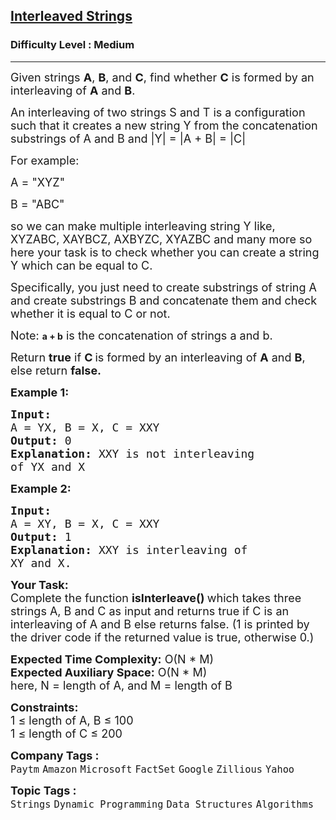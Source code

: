 <h2><a href="https://www.geeksforgeeks.org/problems/interleaved-strings/1?page=1&status=unsolved&sortBy=submissions">Interleaved Strings</a></h2><h3>Difficulty Level : Medium</h3><hr><div class="problems_problem_content__Xm_eO"><p><span style="font-size:18px">Given strings <strong>A</strong>, <strong>B</strong>, and <strong>C</strong>, find whether <strong>C</strong> is formed by an interleaving of <strong>A</strong>&nbsp;and <strong>B</strong>.</span></p>

<p><span style="font-size:18px">An interleaving of two strings S&nbsp;and T&nbsp;is a configuration such&nbsp;that it creates a new string Y from the concatenation substrings of A and B and |Y| = |A + B| = |C|</span></p>

<p><span style="font-size:18px">For example:</span></p>

<p><span style="font-size:18px">A = "XYZ"</span></p>

<p><span style="font-size:18px">B = "ABC"</span></p>

<p><span style="font-size:18px">so we can make multiple interleaving string Y like, XYZABC, XAYBCZ, AXBYZC, XYAZBC and many more so here your task is to check whether you can create a string Y which can be equal to C.</span></p>

<p><span style="font-size:18px">Specifically, you just need to create substrings of string A and create substrings&nbsp;B and concatenate&nbsp;them and check whether it is equal to C or not.</span></p>

<p><span style="font-size:18px">Note: </span><strong>a + b</strong><span style="font-size:18px"> is the concatenation of strings a and b.</span></p>

<p><span style="font-size:18px">Return <strong>true</strong>&nbsp;if <strong>C</strong></span>&nbsp;<span style="font-size:18px">is formed by an interleaving of <strong>A</strong>&nbsp;and <strong>B</strong>, else return <strong>false.</strong></span></p>

<p><span style="font-size:18px"><strong>Example 1:</strong></span></p>

<pre><span style="font-size:18px"><strong>Input:
</strong>A = YX, B = X, C =&nbsp;XXY
<strong>Output: </strong>0<strong>
Explanation: </strong>XXY is not interleaving
of YX and X
</span></pre>

<p><span style="font-size:18px"><strong>Example 2:</strong></span></p>

<pre><span style="font-size:18px"><strong>Input:
</strong>A = XY, B = X, C = XXY
<strong>Output: </strong>1<strong>
Explanation: </strong>XXY is interleaving of
XY and X.</span>
</pre>

<p><span style="font-size:18px"><strong>Your Task:</strong><br>
Complete the function <strong>isInterleave() </strong>which takes three strings A, B and C as input and returns true if C is an interleaving of A and B else returns false. (1 is printed by the driver code if the returned value is true, otherwise 0.)</span></p>

<p><span style="font-size:18px"><strong>Expected Time Complexity:</strong>&nbsp;O(N * M)<br>
<strong>Expected Auxiliary Space:</strong>&nbsp;O(N * M)<br>
here, N = length of A, and M = length of B</span></p>

<p><span style="font-size:18px"><strong>Constraints:</strong><br>
1 ≤ length of&nbsp;A, B&nbsp;≤ 100<br>
1 ≤ length of&nbsp;C ≤ 200</span></p>
</div><p><span style=font-size:18px><strong>Company Tags : </strong><br><code>Paytm</code>&nbsp;<code>Amazon</code>&nbsp;<code>Microsoft</code>&nbsp;<code>FactSet</code>&nbsp;<code>Google</code>&nbsp;<code>Zillious</code>&nbsp;<code>Yahoo</code>&nbsp;<br><p><span style=font-size:18px><strong>Topic Tags : </strong><br><code>Strings</code>&nbsp;<code>Dynamic Programming</code>&nbsp;<code>Data Structures</code>&nbsp;<code>Algorithms</code>&nbsp;